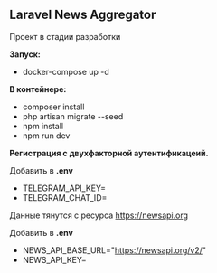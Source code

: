 ## Laravel News Aggregator

Проект в стадии разработки

**Запуск:**
- docker-compose up -d

**В контейнере:**
- composer install
- php artisan migrate --seed
- npm install
- npm run dev

**Регистрация с двухфакторной аутентификацеий.**

Добавить в **.env**
- TELEGRAM_API_KEY=
- TELEGRAM_CHAT_ID=

Данные тянутся с ресурса https://newsapi.org

Добавить в **.env**
- NEWS_API_BASE_URL="https://newsapi.org/v2/"
- NEWS_API_KEY=